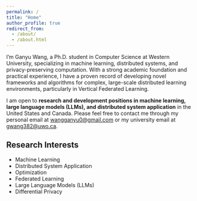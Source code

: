 ```yaml
---
permalink: /
title: "Home"
author_profile: true
redirect_from: 
  - /about/
  - /about.html
---
```


I’m Ganyu Wang, a Ph.D. student in Computer Science at Western University, specializing in machine learning, distributed systems, and privacy-preserving computation. With a strong academic foundation and practical experience, I have a proven record of developing novel frameworks and algorithms for complex, large-scale distributed learning environments, particularly in Vertical Federated Learning. 


I am open to **research and development positions in machine learning, large language models (LLMs), and distributed system application** in the United States and Canada. Please feel free to contact me through my personal email at [wangganyu0@gmail.com](mailto:wangganyu0@gmail.com) or my university email at [gwang382@uwo.ca](mailto:gwang382@uwo.ca).


## Research Interests

- Machine Learning
- Distributed System Application
- Optimization
- Federated Learning
- Large Language Models (LLMs)
- Differential Privacy